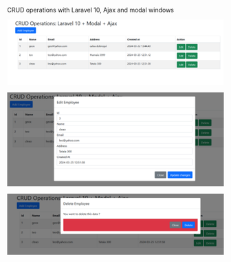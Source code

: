 
CRUD operations with Laravel 10, Ajax and modal windows

![Image of your image](crud_laravel1.png)

![Image of your image](crud_modal_edit.png)

![Image of your image](crud_modal_delete.png)
